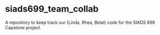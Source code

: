 # siads699_team_collab
A repository to keep track our (Linda, Rhea, Belal) code for the SIADS 699 Capstone project. 
